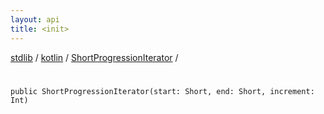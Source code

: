 ```yaml
---
layout: api
title: <init>
---
```

[stdlib](../../index.html) / [kotlin](../index.html) / [ShortProgressionIterator](index.html) / [<init>](_init_.html)

# <init>

```
public ShortProgressionIterator(start: Short, end: Short, increment: Int)
```
